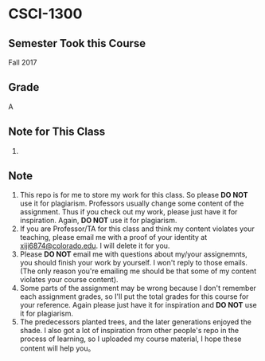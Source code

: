 # CSCI-1300


## Semester Took this Course
Fall 2017

## Grade
A

## Note for This Class
1. 

## Note
1. This repo is for me to store my work for this class. So please **DO NOT** use it for plagiarism. Professors usually change some content of the assignment. Thus if you check out my work, please just have it for inspiration. Again, **DO NOT** use it for plagiarism.
2. If you are Professor/TA for this class and think my content violates your teaching, please email me with a proof of your identity at xiji6874@colorado.edu. I will delete it for you.
3. Please **DO NOT** email me with questions about my/your assignemnts, you should finish your work by yourself. I won't reply to those emails. (The only reason you're emailing me should be that some of my content violates your course content).
4. Some parts of the assignment may be wrong because I don't remember each assignment grades, so I'll put the total grades for this course for your reference. Again please just have it for inspiration and **DO NOT** use it for plagiarism.
5. The predecessors planted trees, and the later generations enjoyed the shade. I also got a lot of inspiration from other people's repo in the process of learning, so I uploaded my course material, I hope these content will help you。